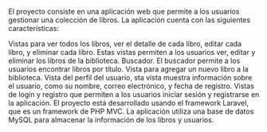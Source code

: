 
El proyecto consiste en una aplicación web que permite a los usuarios gestionar una colección de libros. La aplicación cuenta con las siguientes características:

Vistas para ver todos los libros, ver el detalle de cada libro, editar cada libro, y eliminar cada libro. Estas vistas permiten a los usuarios ver, editar y eliminar los libros de la biblioteca.
Buscador. El buscador permite a los usuarios encontrar libros por título.
Vista para agregar un nuevo libro a la biblioteca. 
Vista del perfil del usuario, sta vista muestra información sobre el usuario, como su nombre, correo electrónico, y fecha de registro.
Vistas de login y registro que permiten a los usuarios iniciar sesión y registrarse en la aplicación.
El proyecto está desarrollado usando el framework Laravel, que es un framework de PHP MVC. La aplicación utiliza una base de datos MySQL para almacenar la información de los libros y usuarios.

